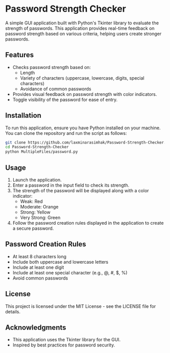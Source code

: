 # Password Strength Checker

A simple GUI application built with Python's Tkinter library to evaluate the strength of passwords. This application provides real-time feedback on password strength based on various criteria, helping users create stronger passwords.

## Features
- Checks password strength based on:
  - Length
  - Variety of characters (uppercase, lowercase, digits, special characters)
  - Avoidance of common passwords
- Provides visual feedback on password strength with color indicators.
- Toggle visibility of the password for ease of entry.

## Installation
To run this application, ensure you have Python installed on your machine. You can clone the repository and run the script as follows:

```bash
git clone https://github.com/laxminarasimhak/Password-Strength-Checker.git
cd Password-Strength-Checker
python MultipleFiles/password.py
```

## Usage
1. Launch the application.
2. Enter a password in the input field to check its strength.
3. The strength of the password will be displayed along with a color indicator:
   - Weak: Red
   - Moderate: Orange
   - Strong: Yellow
   - Very Strong: Green
5. Follow the password creation rules displayed in the application to create a secure password.

## Password Creation Rules
- At least 8 characters long
- Include both uppercase and lowercase letters
- Include at least one digit
- Include at least one special character (e.g., @, #, $, %)
- Avoid common passwords

## License
This project is licensed under the MIT License - see the LICENSE file for details.

## Acknowledgments
- This application uses the Tkinter library for the GUI.
- Inspired by best practices for password security.
